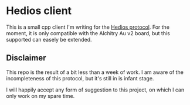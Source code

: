 # Hedios client

This is a small cpp client I'm writing for the [Hedios protocol](https://github.com/helloHackYnow/HEDIOS.git). For the moment, it is only compatible with the Alchitry Au v2 board, but this supported can easely be extended.

## Disclaimer 

This repo is the result of a bit less than a week of work. I am aware of the incompleteness of this protocol, but it's still in is infant stage.

I will happily accept any form of suggestion to this project, on which I can only work on my spare time.
